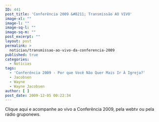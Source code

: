 ```yaml
---
ID: 441
post_title: 'Conferência 2009 &#8211; Transmissão AO VIVO'
image-xl: ""
image-l: ""
image-sq-l: ""
image-sq-m: ""
post_excerpt: ""
layout: post
permalink: >
  noticias/transmissao-ao-vivo-da-conferencia-2009
published: true
categories:
  - Notícias
tags:
  - 'Conferência 2009 - Por que Você Não Quer Mais Ir À Igreja?'
  - Jacobsen
  - Wayne
  - Wayne Jacobsen
author: [ ]
post_date: 2009-12-05 00:22:34
---
```

Clique aqui e acompanhe ao vivo a Conferência 2009, pela webtv ou pela rádio gruponews.